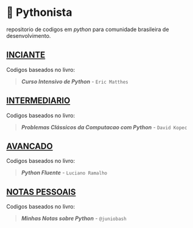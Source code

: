 # :snake: Pythonista
repositorio de codigos em *python* para comunidade brasileira de desenvolvimento.

## [INCIANTE](/1-curso-intensivo-python)
Codigos baseados no livro:  
> ***Curso Intensivo de Python*** - `Eric Matthes`

## [INTERMEDIARIO](/2-problemas-classicos-da-computacao-com-python)
Codigos baseados no livro:  
> ***Problemas Clássicos da Computacao com Python*** - `David Kopec`  

## [AVANCADO](/3-python-fluente) 
Codigos baseados no livro:  
> ***Python Fluente*** - `Luciano Ramalho`

## [NOTAS PESSOAIS](/notas-pessoais) 
Codigos baseados no livro:  
> ***Minhas Notas sobre Python*** - `@juniobash`
